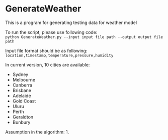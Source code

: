 # GenerateWeather
This is a program for generating testing data for weather model

To run the script, please use following code:</br>
  `python GenerateWeather.py --input input file path --output output file path`

Input file format should be as following:</br>
`location,timestamp,temperature,pressure,humidity`

In current version, 10 cities are available:
* Sydney
* Melbourne
* Canberra
* Brisbane
* Adelaide
* Gold Coast
* Uluru
* Perth
* Geraldton
* Bunbury 

Assumption in the algorithm:
1.

